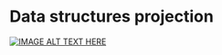 # Data structures projection
[![IMAGE ALT TEXT HERE](https://img.youtube.com/vi/lwJCq9inky8/0.jpg)](https://www.youtube.com/watch?v=lwJCq9inky8)

